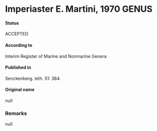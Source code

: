 Imperiaster E. Martini, 1970 GENUS
=======

#### Status
ACCEPTED

#### According to
Interim Register of Marine and Nonmarine Genera

#### Published in
Senckenberg. leth. 51: 384.

#### Original name
null

### Remarks
null